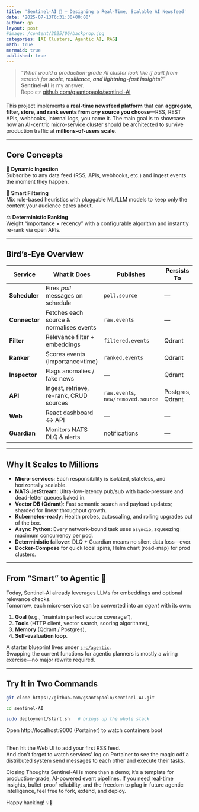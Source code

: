 ```yaml
---
title: 'Sentinel-AI 🚀 — Designing a Real-Time, Scalable AI Newsfeed'
date: '2025-07-13T6:31:30+00:00'
author: gp
layout: post
#image: /content/2025/06/backprop.jpg
categories: [AI Clusters, Agentic AI, RAG]
math: true
mermaid: true
published: true
---
```



> *“What would a production-grade AI cluster look like if built from scratch for **scale, resilience, and lightning-fast insights**?”*  
> **Sentinel-AI** is my answer.  
> Repo 👉 [github.com/gsantopaolo/sentinel-AI](https://github.com/gsantopaolo/sentinel-AI)

This project implements a **real-time newsfeed platform** that can **aggregate, filter, store, and rank events from *any* source you choose**—RSS, REST APIs, webhooks, internal logs, you name it. The main goal is to showcase how an AI-centric micro-service cluster should be architected to survive production traffic at **millions-of-users scale**.

---

## Core Concepts

🔗 **Dynamic Ingestion**  
Subscribe to any data feed (RSS, APIs, webhooks, etc.) and ingest events the moment they happen.

🧹 **Smart Filtering**  
Mix rule-based heuristics with pluggable ML/LLM models to keep only the content your audience cares about.

⚖️ **Deterministic Ranking**  
Weight “importance × recency” with a configurable algorithm and instantly re-rank via open APIs.

---

## Bird’s-Eye Overview


| Service    | What it Does | Publishes | Persists To |
|------------|--------------|-----------|-------------|
| **Scheduler** | Fires *poll* messages on schedule | `poll.source` | — |
| **Connector** | Fetches each source & normalises events | `raw.events` | — |
| **Filter** | Relevance filter + embeddings | `filtered.events` | Qdrant |
| **Ranker** | Scores events (importance×time) | `ranked.events` | Qdrant |
| **Inspector** | Flags anomalies / fake news | — | Qdrant |
| **API** | Ingest, retrieve, re-rank, CRUD sources | `raw.events`, `new/removed.source` | Postgres, Qdrant |
| **Web** | React dashboard ↔️ API | — | — |
| **Guardian** | Monitors NATS DLQ & alerts | notifications | — |

---

## Why It Scales to Millions

* **Micro-services**: Each responsibility is isolated, stateless, and horizontally scalable.  
* **NATS JetStream**: Ultra-low-latency pub/sub with back-pressure and dead-letter queues baked in.  
* **Vector DB (Qdrant)**: Fast semantic search and payload updates; sharded for linear throughput growth.  
* **Kubernetes-ready**: Health probes, autoscaling, and rolling upgrades out of the box.  
* **Async Python**: Every network-bound task uses `asyncio`, squeezing maximum concurrency per pod.  
* **Deterministic failover**: DLQ + Guardian means no silent data loss—ever.  
* **Docker-Compose** for quick local spins, Helm chart (road-map) for prod clusters.

---

## From “Smart” to **Agentic** 🤖

Today, Sentinel-AI already leverages LLMs for embeddings and optional relevance checks.  
Tomorrow, each micro-service can be converted into an *agent* with its own:

1. **Goal** (e.g., “maintain perfect source coverage”),  
2. **Tools** (HTTP client, vector search, scoring algorithms),  
3. **Memory** (Qdrant / Postgres),  
4. **Self-evaluation loop**.

A starter blueprint lives under [`src/agentic`](https://github.com/gsantopaolo/sentinel-AI/tree/main/src/agentic).  
Swapping the current functions for agentic planners is mostly a wiring exercise—no major rewrite required.

---

## Try It in Two Commands

```bash
git clone https://github.com/gsantopaolo/sentinel-AI.git

cd sentinel-AI 

sudo deployment/start.sh   # brings up the whole stack
```

Open http://localhost:9000 (Portainer) to watch containers boot
<br/>

[//]: # (![Sentinel-AI]&#40;/content/2025/07/sentinel1.png&#41;{: width="500" height="400" })

<br/>
Then hit the Web UI to add your first RSS feed.

[//]: # (![Wb ui pic-AI]&#40;/content/2025/07/sentinel1.png&#41;{: width="500" height="400" })


<br/>
And don't forget to watch services' log on Portainer to see the magic odf a distributed system 
send messages to each other and execute their tasks.

[//]: # (![portainer pi]&#40;/content/2025/07/sentinel1.png&#41;{: width="500" height="400" })

<br/>

[//]: # (✉️ Problems or feature ideas? Open an issue or reach out on [genmind.ch]&#40;https://genmind.ch/&#41;!)

Closing Thoughts
Sentinel-AI is more than a demo; it’s a template for production-grade, AI-powered event pipelines.
If you need real-time insights, bullet-proof reliability, and the freedom to plug in future agentic intelligence, feel free to fork, extend, and deploy.

Happy hacking! 💡🚀
